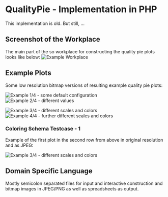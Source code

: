 # QualityPie - Implementation in PHP
This implementation is old. But still, ...

## Screenshot of the Workplace
The main part of the so workplace for constructing the quality pie plots looks like below:
![Example Workplace](https://github.com/sthagen/php-starplot/blob/default/docs/workplace_sample.png?raw=true)

## Example Plots
Some low resolution bitmap versions of resulting example quality pie plots:

![Example 1/4 - some default configuration](https://github.com/sthagen/php-starplot/blob/default/docs/quality_pie_preview_c.png?raw=true)
![Example 2/4 - different values](https://github.com/sthagen/php-starplot/blob/default/docs/quality_pie_tech_sample_preview_c.png?raw=true)

![Example 3/4 - different scales and colors](https://github.com/sthagen/php-starplot/blob/default/docs/quality_pie_scale_2_preview_c.png?raw=true)
![Example 4/4 - further different scales and colors](https://github.com/sthagen/php-starplot/blob/default/docs/quality_pie_scale_3_preview_c.png?raw=true)

### Coloring Schema Testcase - 1
Example of the first plot in the second row from above in original resolution and as JPEG:

![Example 3/4 - different scales and colors](https://github.com/sthagen/php-starplot/blob/default/docs/coloring-schema-testcase-1.jpg?raw=true)

## Domain Specific Language
Mostly semicolon separated files for input and interactive construction and bitmap images in JPEG/PNG as well as spreadsheets as output.
 
